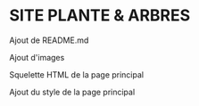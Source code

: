 # SITE PLANTE & ARBRES

Ajout de README.md

Ajout d'images

Squelette HTML de la page principal

Ajout du style de la page principal